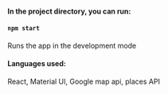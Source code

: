 
#### In the project directory, you can run:

#### `npm start`

Runs the app in the development mode

#### Languages used:
React, Material UI, Google map api, places API
